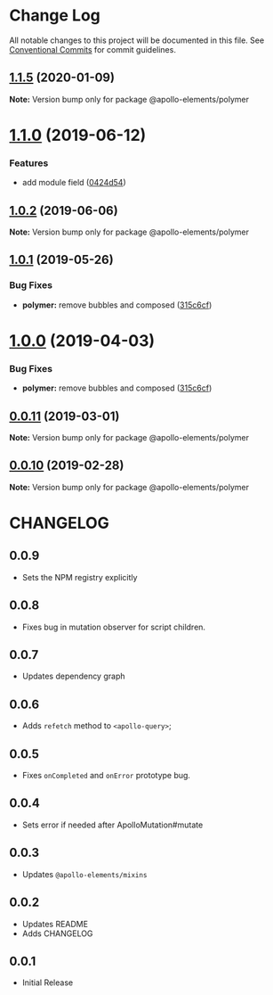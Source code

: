 # Change Log

All notable changes to this project will be documented in this file.
See [Conventional Commits](https://conventionalcommits.org) for commit guidelines.

## [1.1.5](https://github.com/apollo-elements/apollo-elements/compare/@apollo-elements/polymer@1.1.1...@apollo-elements/polymer@1.1.5) (2020-01-09)

**Note:** Version bump only for package @apollo-elements/polymer





# [1.1.0](https://github.com/apollo-elements/apollo-elements/compare/@apollo-elements/polymer@1.0.2...@apollo-elements/polymer@1.1.0) (2019-06-12)


### Features

* add module field ([0424d54](https://github.com/apollo-elements/apollo-elements/commit/0424d54))





## [1.0.2](https://github.com/apollo-elements/apollo-elements/compare/@apollo-elements/polymer@1.0.1...@apollo-elements/polymer@1.0.2) (2019-06-06)

**Note:** Version bump only for package @apollo-elements/polymer





## [1.0.1](https://github.com/apollo-elements/apollo-elements/compare/@apollo-elements/polymer@0.0.11...@apollo-elements/polymer@1.0.1) (2019-05-26)


### Bug Fixes

* **polymer:** remove bubbles and composed ([315c6cf](https://github.com/apollo-elements/apollo-elements/commit/315c6cf))





# [1.0.0](https://github.com/apollo-elements/apollo-elements/compare/@apollo-elements/polymer@0.0.11...@apollo-elements/polymer@1.0.0) (2019-04-03)


### Bug Fixes

* **polymer:** remove bubbles and composed ([315c6cf](https://github.com/apollo-elements/apollo-elements/commit/315c6cf))





## [0.0.11](https://github.com/apollo-elements/apollo-elements/compare/@apollo-elements/polymer@0.0.10...@apollo-elements/polymer@0.0.11) (2019-03-01)

**Note:** Version bump only for package @apollo-elements/polymer





## [0.0.10](https://github.com/apollo-elements/apollo-elements/compare/@apollo-elements/polymer@0.0.9...@apollo-elements/polymer@0.0.10) (2019-02-28)

**Note:** Version bump only for package @apollo-elements/polymer





# CHANGELOG

## 0.0.9
- Sets the NPM registry explicitly

## 0.0.8
- Fixes bug in mutation observer for script children.

## 0.0.7
- Updates dependency graph

## 0.0.6
- Adds `refetch` method to `<apollo-query>`;

## 0.0.5
- Fixes `onCompleted` and `onError` prototype bug.

## 0.0.4
- Sets error if needed after ApolloMutation#mutate

## 0.0.3
- Updates `@apollo-elements/mixins`

## 0.0.2
- Updates README
- Adds CHANGELOG

## 0.0.1
- Initial Release

